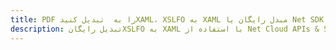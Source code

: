 ---title: PDF را به  تبدیل کنیدXAML، XSLFO به XAML مبدل رایگان یا Net SDKdescription: تبدیل رایگانXSLFO به XAML با استفاده از Net Cloud APIs & SDK همچنین اسناد PDF را در Cloud ایجاد، ویرایش و رندر کنید.---